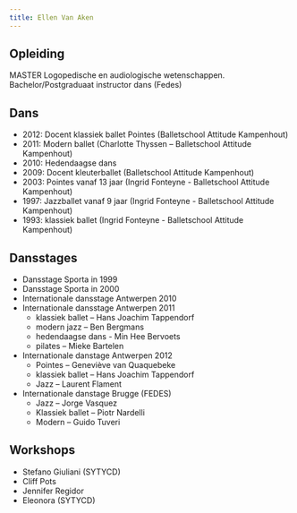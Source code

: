 ```yaml
---
title: Ellen Van Aken
---
```

## Opleiding

MASTER Logopedische en audiologische wetenschappen. <br/>
Bachelor/Postgraduaat instructor dans (Fedes)

## Dans

* 2012: Docent klassiek ballet Pointes (Balletschool Attitude Kampenhout)
* 2011: Modern ballet (Charlotte Thyssen – Balletschool Attitude Kampenhout)
* 2010: Hedendaagse dans
* 2009: Docent kleuterballet (Balletschool Attitude Kampenhout)
* 2003: Pointes vanaf 13 jaar (Ingrid Fonteyne - Balletschool Attitude Kampenhout)
* 1997: Jazzballet vanaf 9 jaar (Ingrid Fonteyne - Balletschool Attitude Kampenhout)
* 1993: klassiek ballet (Ingrid Fonteyne - Balletschool Attitude Kampenhout)

## Dansstages

* Dansstage Sporta in 1999
* Dansstage Sporta in 2000
* Internationale dansstage Antwerpen 2010
* Internationale dansstage Antwerpen 2011
  * klassiek ballet – Hans Joachim Tappendorf
  * modern jazz – Ben Bergmans
  * hedendaagse dans - Min Hee Bervoets
  * pilates – Mieke Bartelen
* Internationale danstage Antwerpen 2012
  * Pointes – Geneviève van Quaquebeke
  * klassiek ballet – Hans Joachim Tappendorf
  * Jazz – Laurent Flament
* Internationale danstage Brugge (FEDES)
  * Jazz – Jorge Vasquez
  * Klassiek ballet – Piotr Nardelli
  * Modern – Guido Tuveri

## Workshops

* Stefano Giuliani (SYTYCD)
* Cliff Pots
* Jennifer Regidor
* Eleonora (SYTYCD)